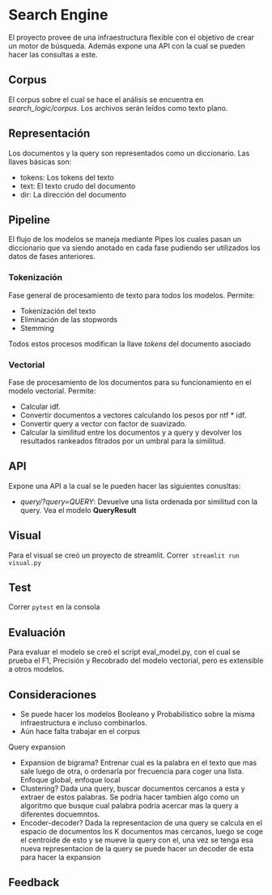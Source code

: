 # Search Engine

El proyecto provee de una infraestructura flexible con el objetivo de crear un motor de búsqueda. Además expone una API con la cual se pueden hacer las consultas a este.

## Corpus

El corpus sobre el cual se hace el análisis se encuentra en *search_logic/corpus*. Los archivos serán leídos como texto plano.

## Representación

Los documentos y la query son representados como un diccionario. Las llaves básicas son:

- tokens: Los tokens del texto
- text: El texto crudo del documento
- dir: La dirección del documento

## Pipeline

El flujo de los modelos se maneja mediante Pipes los cuales pasan un diccionario que va siendo anotado
en cada fase pudiendo ser utilizados los datos de fases anteriores.

### Tokenización

Fase general de procesamiento de texto para todos los modelos. Permite:

- Tokenización del texto
- Eliminación de las stopwords
- Stemming

Todos estos procesos modifican la llave *tokens* del documento asociado

### Vectorial

Fase de procesamiento de los documentos para su funcionamiento en el modelo vectorial. Permite:

- Calcular idf.
- Convertir documentos a vectores calculando los pesos por ntf * idf.
- Convertir query a vector con factor de suavizado.
- Calcular la similitud entre los documentos y a query y devolver los resultados rankeados fitrados por un umbral para la similitud.

## API

Expone una API a la cual se le pueden hacer las siguientes conusltas:

- *query/?query=QUERY*: Devuelve una lista ordenada por similitud con la query. Vea el modelo **QueryResult**

## Visual

Para el visual se creó un proyecto de streamlit. Correr  `streamlit run visual.py`

## Test

Correr `pytest` en la consola

## Evaluación

Para evaluar el modelo se creó el script eval_model.py, con el cual se prueba el F1, Precisión y Recobrado del modelo vectorial, pero es extensible a otros modelos.

## Consideraciones

- Se puede hacer los modelos Booleano y Probabilístico sobre la misma infraestructura e incluso combinarlos.
- Aún hace falta trabajar en el corpus

Query expansion
- Expansion de bigrama? Entrenar cual es la palabra en el texto que mas sale luego de otra, o ordenarla por frecuencia para coger una lista. Enfoque global, enfoque local
- Clustering? Dada una query, buscar documentos cercanos a esta y extraer de estos palabras. Se podria hacer tambien algo como un algoritmo que busque cual palabra podria acercar mas la query a diferentes docuemntos.
- Encoder-decoder? Dada la representacion de una query se calcula en el espacio de documentos los K documentos mas cercanos, luego se coge el centroide de esto y se mueve la query con el, una vez se tenga esa nueva representacion de la query se puede hacer un decoder de esta para hacer la expansion

Feedback
- 